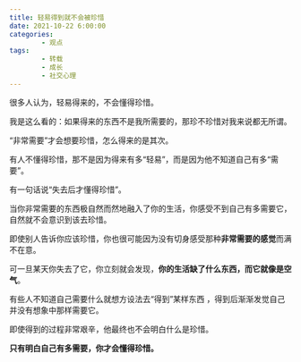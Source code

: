 ```yaml
---
title: 轻易得到就不会被珍惜
date: 2021-10-22 6:00:00
categories:
        - 观点
tags:
        - 转载
        - 成长
        - 社交心理
---
```


很多人认为，轻易得来的，不会懂得珍惜。

我是这么看的：如果得来的东西不是我所需要的，那珍不珍惜对我来说都无所谓。

“非常需要”才会想要珍惜，怎么得来的是其次。

有人不懂得珍惜，那不是因为得来有多“轻易”，而是因为他不知道自己有多“需要”。

有一句话说“失去后才懂得珍惜”。

当你非常需要的东西极自然而然地融入了你的生活，你感受不到自己有多需要它，自然就不会意识到该去珍惜。

即使别人告诉你应该珍惜，你也很可能因为没有切身感受那种**非常需要的感觉**而满不在意。

可一旦某天你失去了它，你立刻就会发现，**你的生活缺了什么东西，而它就像是空气**。

有些人不知道自己需要什么就想方设法去“得到”某样东西 ，得到后渐渐发觉自己并没有想象中那样需要它。

即使得到的过程非常艰辛，他最终也不会明白什么是珍惜。

**只有明白自己有多需要，你才会懂得珍惜。**
